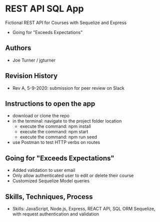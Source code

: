 # REST API SQL App
 Fictional REST API for Courses with Sequelize and Express
- Going for "Exceeds Expectations"

## Authors
- Joe Turner / jgturner

## Revision History
- Rev A, 5-9-2020: submission for peer review on Slack

## Instructions to open the app
- download or clone the repo
- in the terminal: navigate to the project folder location
    - execute the command: npm install
    - execute the command: npm start
    - execute the command: npm run seed
- use Postman to test HTTP verbs on routes

## Going for "Exceeds Expectations"
- Added validation to user email
- Only allow authenticated user to edit or delete their course
- Customized Sequelize Model queries

## Skills, Techniques, Process
- Skills: JavaScript, Node.js, Express, REACT API, SQL ORM Sequelize, with request authentication and validation